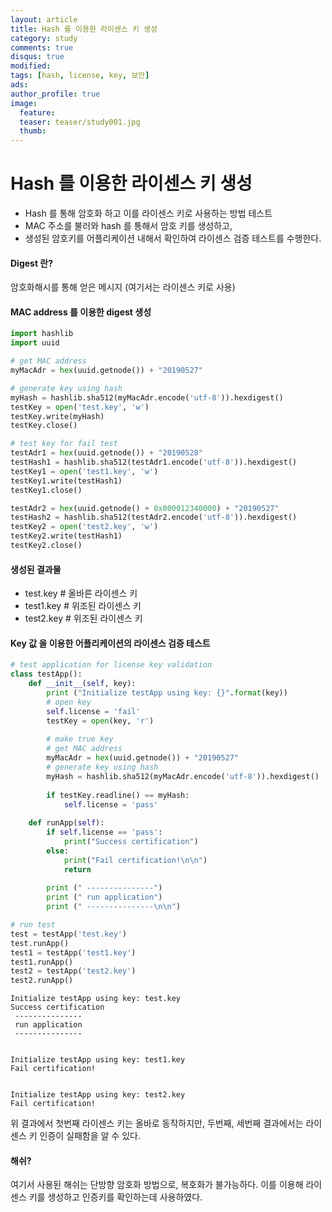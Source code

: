 ```yaml
---
layout: article
title: Hash 를 이용한 라이센스 키 생성
category: study
comments: true
disqus: true
modified: 
tags: [hash, license, key, 보안]
ads: 
author_profile: true
image:
  feature:
  teaser: teaser/study001.jpg
  thumb:
---
```


# Hash 를 이용한 라이센스 키 생성
* Hash 를 통해 암호화 하고 이를 라이센스 키로 사용하는 방법 테스트
* MAC 주소를 불러와 hash 를 통해서 암호 키를 생성하고,
* 생성된 암호키를 어플리케이션 내해서 확인하여 라이센스 검증 테스트를 수행한다.

#### Digest 란?
암호화해시를 통해 얻은 메시지 (여기서는 라이센스 키로 사용)

#### MAC address 를 이용한 digest 생성


```python
import hashlib
import uuid

# get MAC address
myMacAdr = hex(uuid.getnode()) + "20190527"

# generate key using hash
myHash = hashlib.sha512(myMacAdr.encode('utf-8')).hexdigest()
testKey = open('test.key', 'w')
testKey.write(myHash)
testKey.close()

# test key for fail test
testAdr1 = hex(uuid.getnode()) + "20190528"
testHash1 = hashlib.sha512(testAdr1.encode('utf-8')).hexdigest()
testKey1 = open('test1.key', 'w')
testKey1.write(testHash1)
testKey1.close()

testAdr2 = hex(uuid.getnode() + 0x000012340000) + "20190527"
testHash2 = hashlib.sha512(testAdr2.encode('utf-8')).hexdigest()
testKey2 = open('test2.key', 'w')
testKey2.write(testHash1)
testKey2.close()
```

#### 생성된 결과물
* test.key # 올바른 라이센스 키
* test1.key # 위조된 라이센스 키
* test2.key # 위조된 라이센스 키

#### Key 값 을 이용한 어플리케이션의 라이센스 검증 테스트


```python
# test application for license key validation
class testApp():
    def __init__(self, key):
        print ("Initialize testApp using key: {}".format(key))
        # open key
        self.license = 'fail'
        testKey = open(key, 'r')
        
        # make true key
        # get MAC address
        myMacAdr = hex(uuid.getnode()) + "20190527"
        # generate key using hash
        myHash = hashlib.sha512(myMacAdr.encode('utf-8')).hexdigest()
        
        if testKey.readline() == myHash:
            self.license = 'pass'
            
    def runApp(self):
        if self.license == 'pass':
            print("Success certification")
        else:
            print("Fail certification!\n\n")
            return
            
        print (" ---------------")
        print (" run application")
        print (" ---------------\n\n")
```


```python
# run test
test = testApp('test.key')
test.runApp()
test1 = testApp('test1.key')
test1.runApp()
test2 = testApp('test2.key')
test2.runApp()
```

    Initialize testApp using key: test.key
    Success certification
     ---------------
     run application
     ---------------
    
    
    Initialize testApp using key: test1.key
    Fail certification!
    
    
    Initialize testApp using key: test2.key
    Fail certification!
    
    
    

위 결과에서 첫번째 라이센스 키는 올바로 동작하지만,
두번째, 세번째 결과에서는 라이센스 키 인증이 실패함을 알 수 있다.

#### 해쉬?
여기서 사용된 해쉬는 단방향 암호화 방법으로, 복호화가 불가능하다.
이를 이용해 라이센스 키를 생성하고 인증키를 확인하는데 사용하였다.
